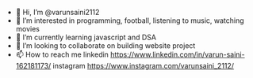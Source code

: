 - 👋 Hi, I’m @varunsaini2112
- 👀 I’m interested in programming, football, listening to music, watching movies
- 🌱 I’m currently learning javascript and DSA
- 💞️ I’m looking to collaborate on building website project
- 📫 How to reach me linkedin   https://www.linkedin.com/in/varun-saini-162181173/
                      instagram  https://www.instagram.com/varunsaini_2112/

<!---
varunsaini2112/varunsaini2112 is a ✨ special ✨ repository because its `README.md` (this file) appears on your GitHub profile.
You can click the Preview link to take a look at your changes.
--->
